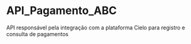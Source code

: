 # API_Pagamento_ABC
API responsável pela integração com a plataforma Cielo para registro e consulta de pagamentos
